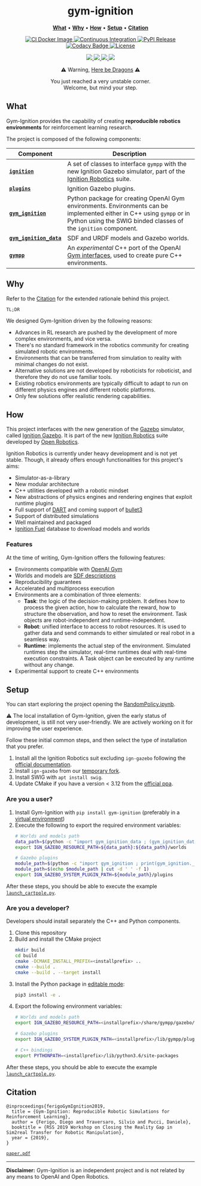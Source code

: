 <p align="center">
<h1 align="center">gym-ignition</h1>
</p>

<p align="center">
<b><a href="https://github.com/robotology/gym-ignition#what">What</a></b>
•
<b><a href="https://github.com/robotology/gym-ignition#why">Why</a></b>
•
<b><a href="https://github.com/robotology/gym-ignition#how">How</a></b>
•
<b><a href="https://github.com/robotology/gym-ignition#setup">Setup</a></b>
•
<b><a href="https://github.com/robotology/gym-ignition#Citation">Citation</a></b>
</p>

<p align="center">
    <a href="https://github.com/robotology/gym-ignition/actions">
    <img src="https://github.com/robotology/gym-ignition/workflows/.github/workflows/docker.yml/badge.svg" alt="CI Docker Image" />
    </a>
    <a href="https://github.com/robotology/gym-ignition/actions">
    <img src="https://github.com/robotology/gym-ignition/workflows/.github/workflows/ci.yml/badge.svg" alt="Continuous Integration" />
    </a>
    <a href="https://github.com/robotology/gym-ignition/actions">
    <img src="https://github.com/robotology/gym-ignition/workflows/.github/workflows/pypi.yml/badge.svg" alt="PyPI Release" />
    </a>
    <a href="https://www.codacy.com/app/diegoferigo/gym-ignition?utm_source=github.com&amp;utm_medium=referral&amp;utm_content=diegoferigo/gym-ignition&amp;utm_campaign=Badge_Grade">
    <img src="https://api.codacy.com/project/badge/Grade/899a7c8304e14ed9b2330eb309cdad15" alt="Codacy Badge" />
    </a>
    <a href="https://github.com/robotology/gym-ignition/blob/master/LICENSE">
    <img src="https://img.shields.io/badge/license-LGPL-19c2d8.svg" alt="License" />
    </a>
</p>

<p align="center">
	<a href="https://pypi.org/project/gym-ignition/">
    <img src="https://img.shields.io/pypi/v/gym-ignition.svg" />
    </a>
    <a href="https://pypi.org/project/gym-ignition/">
    <img src="https://img.shields.io/pypi/pyversions/gym-ignition.svg" />
    </a>
    <a href="https://pypi.org/project/gym-ignition/">
    <img src="https://img.shields.io/pypi/status/gym-ignition.svg" />
    </a>
    <a href="https://pypi.org/project/gym-ignition/">
    <img src="https://img.shields.io/pypi/format/gym-ignition.svg" />
    </a>
</p>

<p align="center">⚠️ Warning, <a href="https://en.wikipedia.org/wiki/Here_be_dragons">Here be Dragons</a> ⚠️</p>
<p align="center">You just reached a very unstable corner.<br/>Welcome, but mind your step. </p>

## What

Gym-Ignition provides the capability of creating **reproducible robotics environments** for reinforcement learning research.

The project is composed of the following components:

| Component                                     | Description                                                  |
| --------------------------------------------- | ------------------------------------------------------------ |
| [**`ignition`**](ignition/)                   | A set of classes to interface `gympp` with the new Ignition Gazebo simulator, part of the [Ignition Robotics](http://ignitionrobotics.org) suite. |
| [**`plugins`**](plugins/)                     | Ignition Gazebo plugins.                                     |
| [**`gym_ignition`**](gym_ignition/)           | Python package for creating OpenAI Gym environments. Environments can be implemented either in C++ using `gympp` or in Python using the SWIG binded classes of the `ignition` component. |
| [**`gym_ignition_data`**](gym_ignition_data/) | SDF and URDF models and Gazebo worlds.                       |
| [**`gympp`**](gympp/)                         | An _experimental_ C++ port of the OpenAI [Gym interfaces](https://github.com/openai/gym/tree/master/gym), used to create pure C++ environments. |

## Why

Refer to the [Citation](#citation) for the extended rationale behind this project.

`TL;DR`

We designed Gym-Ignition driven by the following reasons:

- Advances in RL research are pushed by the development of more complex environments, and vice versa.
- There's no standard framework in the robotics community for creating simulated robotic environments.
- Environments that can be transferred from simulation to reality with minimal changes do not exist.
- Alternative solutions are not developed by roboticists for roboticist, and therefore they do not use familiar tools.
- Existing robotics environments are typically difficult to adapt to run on different physics engines and different robotic platforms.
- Only few solutions offer realistic rendering capabilities.

## How

This project interfaces with the new generation of the [Gazebo](http://gazebosim.org) simulator, called [Ignition Gazebo](https://ignitionrobotics.org/libs/gazebo). It is part of the new [Ignition Robotics](http://ignitionrobotics.org) suite developed by [Open Robotics](https://www.openrobotics.org/).

Ignition Robotics is currently under heavy development and is not yet stable. Though, it already offers enough functionalities for this project's aims:

- Simulator-as-a-library
- New modular architecture
- C++ utilities developed with a robotic mindset
- New abstractions of physics engines and rendering engines that exploit runtime plugins
- Full support of [DART](https://github.com/dartsim/dart) and coming support of [bullet3](https://github.com/bulletphysics/bullet3)
- Support of distributed simulations
- Well maintained and packaged
- [Ignition Fuel](https://app.ignitionrobotics.org/dashboard) database to download models and worlds

### Features

At the time of writing, Gym-Ignition offers the following features:

- Environments compatible with [OpenAI Gym](https://github.com/openai/gym/)
- Worlds and models are [SDF descriptions](http://sdformat.org)
- Reproducibility guarantees
- Accelerated and multiprocess execution
- Environments are a combination of three elements:
  - **Task**: the logic of the decision-making problem. It defines how to process the given action, how to calculate the reward, how to structure the observation, and how to reset the environment. Task objects are robot-independent and runtime-independent.
  - **Robot**: unified interface to access to robot resources. It is used to gather data and send commands to either simulated or real robot in a seamless way.
  - **Runtime**: implements the actual step of the environment. Simulated runtimes step the simulator, real-time runtimes deal with real-time execution constraints. A Task object can be executed by any runtime without any change.
- Experimental support to create C++ environments

## Setup

You can start exploring the project opening the [RandomPolicy.ipynb](examples/colab/RandomPolicy.ipynb).

⚠️ The local installation of Gym-Ignition, given the early status of development, is still not very user-friendly. We are actively working on it for improving the user experience.

Follow these initial common steps, and then select the type of installation that you prefer.

1. Install all the Ignition Robotics suit excluding `ign-gazebo` following the [official documentation](https://ignitionrobotics.org/docs/latest/install).
1. Install `ign-gazebo` from our [temporary fork](https://github.com/diegoferigo/ign-gazebo).
1. Install SWIG with `apt install swig`.
1. Update CMake if you have a version < 3.12 from the [official ppa](https://apt.kitware.com/).

### Are you a user?

1. Install Gym-Ignition with `pip install gym-ignition` (preferably in a [virtual environment](https://docs.python.org/3.6/tutorial/venv.html))
1. Execute the following to export the required environment variables:
   ```sh
   # Worlds and models path
   data_path=$(python -c "import gym_ignition_data ; (gym_ignition_data.__path__[0])")
   export IGN_GAZEBO_RESOURCE_PATH=${data_path}:${data_path}/worlds
   
   # Gazebo plugins
   module_path=$(python -c "import gym_ignition ; print(gym_ignition.__path__[0])")
   module_path=$(echo $module_path | cut -d ' ' -f 1)
   export IGN_GAZEBO_SYSTEM_PLUGIN_PATH=${module_path}/plugins
   ```

After these steps, you should be able to execute the example [`launch_cartpole.py`](examples/python/launch_cartpole.py).

### Are you a developer?

Developers should install separately the C++ and Python components.

1. Clone this repository
1. Build and install the CMake project
   ```sh
   mkdir build
   cd build
   cmake -DCMAKE_INSTALL_PREFIX=<installprefix> ..
   cmake --build .
   cmake --build . --target install
   ```
1. Install the Python package in [editable mode](https://pip.pypa.io/en/stable/reference/pip_install/#editable-installs):
   ```sh
   pip3 install -e .
   ```
1. Export the following environment variables:
   ```sh
   # Worlds and models path
   export IGN_GAZEBO_RESOURCE_PATH=<installprefix>/share/gympp/gazebo/worlds:<installprefix>/share/gympp/gazebo/models
   
   # Gazebo plugins
   export IGN_GAZEBO_SYSTEM_PLUGIN_PATH=<installprefix>/lib/gympp/plugins
   
   # C++ bindings
   export PYTHONPATH=<installprefix>/lib/python3.6/site-packages
   ```

After these steps, you should be able to execute the example [`launch_cartpole.py`](examples/python/launch_cartpole.py).

## Citation

```
@inproceedings{ferigoGymIgnition2019,
  title = {Gym-Ignition: Reproducible Robotic Simulations for Reinforcement Learning},
  author = {Ferigo, Diego and Traversaro, Silvio and Pucci, Daniele},
  booktitle = {RSS 2019 Workshop on Closing the Reality Gap in Sim2real Transfer for Robotic Manipulation},
  year = {2019},
}
```

[`paper.pdf`](https://sim2real.github.io/assets/papers/ferigo.pdf)

---

**Disclaimer:** Gym-Ignition is an independent project and is not related by any means to OpenAI and Open Robotics.